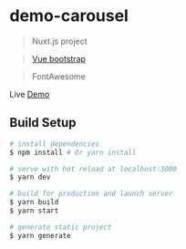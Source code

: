 # demo-carousel

> Nuxt.js project

> [Vue bootstrap](https://bootstrap-vue.js.org/docs)

> FontAwesome

Live [Demo](http://demo-carousel.archebasov.ru)

## Build Setup

``` bash
# install dependencies
$ npm install # Or yarn install

# serve with hot reload at localhost:3000
$ yarn dev

# build for production and launch server
$ yarn build
$ yarn start

# generate static project
$ yarn generate
```
